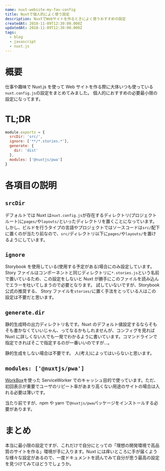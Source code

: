 ```yaml
---
name: nuxt-website-my-fav-config
title: Nuxtで個人的によく使う設定
description: NuxtでWebサイトを作るときによく使うおすすめの設定
createdAt: 2018-11-09T12:30:00.000Z
updatedAt: 2018-11-09T12:30:00.000Z
tags:
  - blog
  - javascript
  - nuxt.js
---
```


# 概要

仕事や趣味で Nuxt.js を使って Web サイトを作る際に大体いつも使っている`nuxt.config.js`の設定をまとめてみました。
個人的におすすめの必要最小限の設定になってます。

# TL;DR

```js
module.exports = {
  srcDir: 'src/',
  ignore: ['**/*.stories.*'],
  generate: {
    dir: 'dist'
  },
  modules: ['@nuxtjs/pwa']
}
```

# 各項目の説明

## `srcDir`

デフォルトでは Nuxt は`nuxt.config.js`が存在するディレクトリ(プロジェクトルート)に`pages/`や`layouts/`といったディレクトリを置くことになっています。しかし、ビルドを行うタイプの言語やプロジェクトではソースコードは`src/`配下に置くのが当たり前なので、`src/`ディレクトリ以下に`pages/`や`layouts/`を置けるようにしています。

## `ignore`

Storybook を使用している(使用する予定がある)場合にのみ設定しています。
Story ファイルはコンポーネントと同じディレクトリに`*.stories.js`という名前で置いているため、この設定をしないと Nuxt が勝手にこのファイルを読み込んでエラーを吐いてしまうので必要となります。
試していないですが、Storybook 公式の推奨する、 Story ファイルを`stories/`に置く手法をとっている人はこの設定は不要だと思います。

## `generate.dir`

静的生成時の出力ディレクトリ名です。Nuxt のデフォルト値設定するならそもそも書かなくていいじゃん、ってなるかもしれませんが、コンフィグを見れば Nuxt に詳しくない人でも一発でわかるように書いています。コマンドラインで指定できればそこで指定するのが一番いいのですが...。

静的生成をしない場合は不要です。
人(考え)によってはいらないと思います。

## `modules: ['@nuxtjs/pwa']`

[WorkBox](https://developers.google.com/web/tools/workbox/)を使った ServiceWorker でのキャッシュ目的で使っています。ただ、初回表示が重要でユーザのリピート率があまり高くない用途のサイトの場合は入れる必要は薄いです。

当たり前ですが、npm や yarn で`@nuxtjs/pwa`パッケージをインストールする必要があります。

# まとめ

本当に最小限の設定ですが、これだけで自分にとっての「理想の開発環境で高品質のサイトを作る」環境が手に入ります。Nuxt には痒いところに手が届くような様々な設定があるので、一度ドキュメントを読んでみて自分が思う最高の設定を見つけてみてはどうでしょうか。

